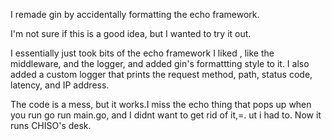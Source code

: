I remade gin by accidentally formatting the echo framework.

I'm not sure if this is a good idea, but I wanted to try it out.

I essentially just took bits of the echo framework I liked , like the middleware, and the logger, and added gin's formattting style to it. I also added a custom logger that prints the request method, path, status code, latency, and IP address.

The code is a mess, but it works.I miss the echo thing that pops up when you run go run main.go, and I didnt want to get rid of it,=. ut i had to. Now it runs CHISO's desk.